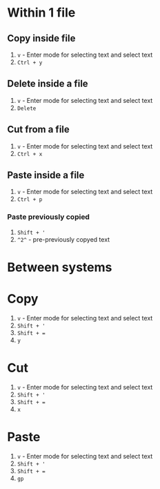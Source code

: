 #                  Within 1 file

##                 Copy inside file

1. `v` - Enter mode for selecting text and select text
2. `Ctrl + y`

##                 Delete inside a file

1. `v` - Enter mode for selecting text and select text
2. `Delete`

##                 Cut from a file

1. `v` - Enter mode for selecting text and select text
2. `Ctrl + x`

##                Paste inside a file

1. `v` - Enter mode for selecting text and select text
2. `Ctrl + p`

###                Paste previously copied

1. `Shift + '`
2. `^2^` - pre-previously copyed text








#                  Between systems

#                  Copy

1. `v` - Enter mode for selecting text and select text
2. `Shift + '`
3. `Shift + =`
4. `y`

#                  Cut

1. `v` - Enter mode for selecting text and select text
2. `Shift + '`
3. `Shift + =`
4. `x`

#                  Paste

1. `v` - Enter mode for selecting text and select text
2. `Shift + '`
3. `Shift + =`
4. `gp`

